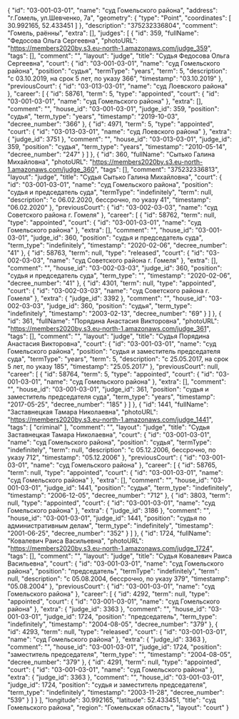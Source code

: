 {
    "id": "03-001-03-01",
    "name": "суд Гомельского района",
    "address": "г.Гомель, ул.Шевченко, 7а",
    "geometry": {
        "type": "Point",
        "coordinates": [
            30.992165,
            52.433451
        ]
    },
    "description": "375232336804",
    "comment": "Гомель, раённы",
    "extra": [],
    "judges": [
        {
            "id": 359,
            "fullName": "Федосова Ольга Сергеевна",
            "photoURL": "https://members2020by.s3.eu-north-1.amazonaws.com/judge_359",
            "tags": [],
            "comment": "",
            "layout": "judge",
            "title": "Судья Федосова Ольга Сергеевна",
            "court": {
                "id": "03-001-03-01",
                "name": "суд Гомельского района",
                "position": "судья",
                "termType": "years",
                "term": 5,
                "description": "c 03.10.2019, на срок 5 лет, по указу 366",
                "timestamp": "03.10.2019"
            },
            "previousCourt": {
                "id": "03-013-03-01",
                "name": "суд Лоевского района"
            },
            "career": [
                {
                    "id": 58761,
                    "term": 5,
                    "type": "appointed",
                    "court": {
                        "id": "03-001-03-01",
                        "name": "суд Гомельского района"
                    },
                    "extra": [],
                    "comment": "",
                    "house_id": "03-001-03-01",
                    "judge_id": 359,
                    "position": "судья",
                    "term_type": "years",
                    "timestamp": "2019-10-03",
                    "decree_number": "366"
                },
                {
                    "id": 4971,
                    "term": 5,
                    "type": "appointed",
                    "court": {
                        "id": "03-013-03-01",
                        "name": "суд Лоевского района"
                    },
                    "extra": {
                        "judge_id": 3751
                    },
                    "comment": "",
                    "house_id": "03-013-03-01",
                    "judge_id": 359,
                    "position": "судья",
                    "term_type": "years",
                    "timestamp": "2010-05-14",
                    "decree_number": "247"
                }
            ]
        },
        {
            "id": 360,
            "fullName": "Сытько Галина Михайловна",
            "photoURL": "https://members2020by.s3.eu-north-1.amazonaws.com/judge_360",
            "tags": [],
            "comment": "375232336813",
            "layout": "judge",
            "title": "Судья Сытько Галина Михайловна",
            "court": {
                "id": "03-001-03-01",
                "name": "суд Гомельского района",
                "position": "судья и председатель суда",
                "termType": "indefinitely",
                "term": null,
                "description": "c 06.02.2020, бессрочно, по указу 41",
                "timestamp": "06.02.2020"
            },
            "previousCourt": {
                "id": "03-002-03-03",
                "name": "суд Советского района г. Гомеля"
            },
            "career": [
                {
                    "id": 58762,
                    "term": null,
                    "type": "appointed",
                    "court": {
                        "id": "03-001-03-01",
                        "name": "суд Гомельского района"
                    },
                    "extra": [],
                    "comment": "",
                    "house_id": "03-001-03-01",
                    "judge_id": 360,
                    "position": "судья и председатель суда",
                    "term_type": "indefinitely",
                    "timestamp": "2020-02-06",
                    "decree_number": "41"
                },
                {
                    "id": 58763,
                    "term": null,
                    "type": "released",
                    "court": {
                        "id": "03-002-03-03",
                        "name": "суд Советского района г. Гомеля"
                    },
                    "extra": [],
                    "comment": "",
                    "house_id": "03-002-03-03",
                    "judge_id": 360,
                    "position": "судья и председатель суда",
                    "term_type": "",
                    "timestamp": "2020-02-06",
                    "decree_number": "41"
                },
                {
                    "id": 4301,
                    "term": null,
                    "type": "appointed",
                    "court": {
                        "id": "03-002-03-03",
                        "name": "суд Советского района г. Гомеля"
                    },
                    "extra": {
                        "judge_id": 3392
                    },
                    "comment": "",
                    "house_id": "03-002-03-03",
                    "judge_id": 360,
                    "position": "судья",
                    "term_type": "indefinitely",
                    "timestamp": "2003-02-13",
                    "decree_number": "69"
                }
            ]
        },
        {
            "id": 361,
            "fullName": "Порядина Анастасия Викторовна",
            "photoURL": "https://members2020by.s3.eu-north-1.amazonaws.com/judge_361",
            "tags": [],
            "comment": "",
            "layout": "judge",
            "title": "Судья Порядина Анастасия Викторовна",
            "court": {
                "id": "03-001-03-01",
                "name": "суд Гомельского района",
                "position": "судья и заместитель председателя суда",
                "termType": "years",
                "term": 5,
                "description": "c 25.05.2017, на срок 5 лет, по указу 185",
                "timestamp": "25.05.2017"
            },
            "previousCourt": null,
            "career": [
                {
                    "id": 58764,
                    "term": 5,
                    "type": "appointed",
                    "court": {
                        "id": "03-001-03-01",
                        "name": "суд Гомельского района"
                    },
                    "extra": [],
                    "comment": "",
                    "house_id": "03-001-03-01",
                    "judge_id": 361,
                    "position": "судья и заместитель председателя суда",
                    "term_type": "years",
                    "timestamp": "2017-05-25",
                    "decree_number": "185"
                }
            ]
        },
        {
            "id": 1441,
            "fullName": "Заставнецкая Тамара Николаевна",
            "photoURL": "https://members2020by.s3.eu-north-1.amazonaws.com/judge_1441",
            "tags": [
                "criminal"
            ],
            "comment": "",
            "layout": "judge",
            "title": "Судья Заставнецкая Тамара Николаевна",
            "court": {
                "id": "03-001-03-01",
                "name": "суд Гомельского района",
                "position": "судья",
                "termType": "indefinitely",
                "term": null,
                "description": "c 05.12.2006, бессрочно, по указу 712",
                "timestamp": "05.12.2006"
            },
            "previousCourt": {
                "id": "03-001-03-01",
                "name": "суд Гомельского района"
            },
            "career": [
                {
                    "id": 58765,
                    "term": null,
                    "type": "appointed",
                    "court": {
                        "id": "03-001-03-01",
                        "name": "суд Гомельского района"
                    },
                    "extra": [],
                    "comment": "",
                    "house_id": "03-001-03-01",
                    "judge_id": 1441,
                    "position": "судья",
                    "term_type": "indefinitely",
                    "timestamp": "2006-12-05",
                    "decree_number": "712"
                },
                {
                    "id": 3803,
                    "term": null,
                    "type": "appointed",
                    "court": {
                        "id": "03-001-03-01",
                        "name": "суд Гомельского района"
                    },
                    "extra": {
                        "judge_id": 3186
                    },
                    "comment": "",
                    "house_id": "03-001-03-01",
                    "judge_id": 1441,
                    "position": "судья по административным делам",
                    "term_type": "indefinitely",
                    "timestamp": "2001-06-25",
                    "decree_number": "352"
                }
            ]
        },
        {
            "id": 1724,
            "fullName": "Ковалевич Раиса Васильевна",
            "photoURL": "https://members2020by.s3.eu-north-1.amazonaws.com/judge_1724",
            "tags": [],
            "comment": "",
            "layout": "judge",
            "title": "Судья Ковалевич Раиса Васильевна",
            "court": {
                "id": "03-001-03-01",
                "name": "суд Гомельского района",
                "position": "председатель",
                "termType": "indefinitely",
                "term": null,
                "description": "c 05.08.2004, бессрочно, по указу 379",
                "timestamp": "05.08.2004"
            },
            "previousCourt": {
                "id": "03-001-03-01",
                "name": "суд Гомельского района"
            },
            "career": [
                {
                    "id": 4292,
                    "term": null,
                    "type": "appointed",
                    "court": {
                        "id": "03-001-03-01",
                        "name": "суд Гомельского района"
                    },
                    "extra": {
                        "judge_id": 3363
                    },
                    "comment": "",
                    "house_id": "03-001-03-01",
                    "judge_id": 1724,
                    "position": "председатель",
                    "term_type": "indefinitely",
                    "timestamp": "2004-08-05",
                    "decree_number": "379"
                },
                {
                    "id": 4293,
                    "term": null,
                    "type": "released",
                    "court": {
                        "id": "03-001-03-01",
                        "name": "суд Гомельского района"
                    },
                    "extra": {
                        "judge_id": 3363
                    },
                    "comment": "",
                    "house_id": "03-001-03-01",
                    "judge_id": 1724,
                    "position": "заместитель председателя",
                    "term_type": "",
                    "timestamp": "2004-08-05",
                    "decree_number": "379"
                },
                {
                    "id": 4291,
                    "term": null,
                    "type": "appointed",
                    "court": {
                        "id": "03-001-03-01",
                        "name": "суд Гомельского района"
                    },
                    "extra": {
                        "judge_id": 3363
                    },
                    "comment": "",
                    "house_id": "03-001-03-01",
                    "judge_id": 1724,
                    "position": "судья и заместитель председателя",
                    "term_type": "indefinitely",
                    "timestamp": "2003-11-28",
                    "decree_number": "539"
                }
            ]
        }
    ],
    "longitude": 30.992165,
    "latitude": 52.433451,
    "title": "суд Гомельского района",
    "region": "Гомельская область",
    "layout": "court"
}